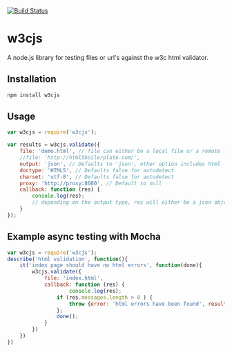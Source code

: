 
[![Build Status](https://secure.travis-ci.org/thomasdavis/w3cjs.png?branch=master)](http://travis-ci.org/thomasdavis/w3cjs)

# w3cjs

A node.js library for testing files or url's against the w3c html validator.

## Installation

```js
npm install w3cjs
```

## Usage

```js
var w3cjs = require('w3cjs');

var results = w3cjs.validate({
	file: 'demo.html', // file can either be a local file or a remote file
	//file: 'http://html5boilerplate.com/',
	output: 'json', // Defaults to 'json', other option includes html
	doctype: 'HTML5', // Defaults false for autodetect
	charset: 'utf-8', // Defaults false for autodetect
	proxy: 'http://proxy:8080', // Default to null
	callback: function (res) {
		console.log(res);
		// depending on the output type, res will either be a json object or a html string
	}
});
```

## Example async testing with Mocha 

```js
var w3cjs = require('w3cjs');
describe('html validation', function(){
	it('index page should have no html errors', function(done){
		w3cjs.validate({
			file: 'index.html',
			callback: function (res) {
					console.log(res);
				if (res.messages.length > 0 ) {
					throw {error: 'html errors have been found', results: res};
				};
				done();
			}
		})
	})
})

```



<img alt="Clicky" width="1" height="1" src="//in.getclicky.com/66606907ns.gif" />
